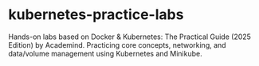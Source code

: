 # kubernetes-practice-labs
Hands-on labs based on Docker &amp; Kubernetes: The Practical Guide (2025 Edition) by Academind. Practicing core concepts, networking, and data/volume management using Kubernetes and Minikube.
